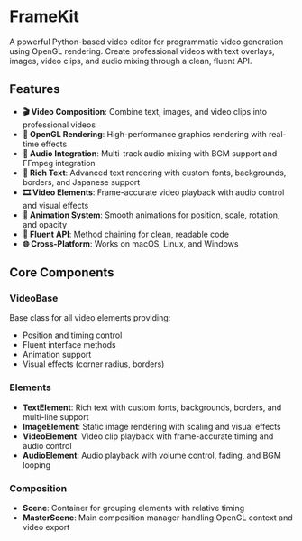 # FrameKit

A powerful Python-based video editor for programmatic video generation using OpenGL rendering. Create professional videos with text overlays, images, video clips, and audio mixing through a clean, fluent API.

## Features

- **🎬 Video Composition**: Combine text, images, and video clips into professional videos
- **🎨 OpenGL Rendering**: High-performance graphics rendering with real-time effects
- **🎵 Audio Integration**: Multi-track audio mixing with BGM support and FFmpeg integration
- **📝 Rich Text**: Advanced text rendering with custom fonts, backgrounds, borders, and Japanese support
- **🎞️ Video Elements**: Frame-accurate video playback with audio control and visual effects
- **🎯 Animation System**: Smooth animations for position, scale, rotation, and opacity
- **🔄 Fluent API**: Method chaining for clean, readable code
- **🌐 Cross-Platform**: Works on macOS, Linux, and Windows

## Core Components

### VideoBase
Base class for all video elements providing:
- Position and timing control
- Fluent interface methods
- Animation support
- Visual effects (corner radius, borders)

### Elements

- **TextElement**: Rich text with custom fonts, backgrounds, borders, and multi-line support
- **ImageElement**: Static image rendering with scaling and visual effects
- **VideoElement**: Video clip playback with frame-accurate timing and audio control
- **AudioElement**: Audio playback with volume control, fading, and BGM looping

### Composition

- **Scene**: Container for grouping elements with relative timing
- **MasterScene**: Main composition manager handling OpenGL context and video export
